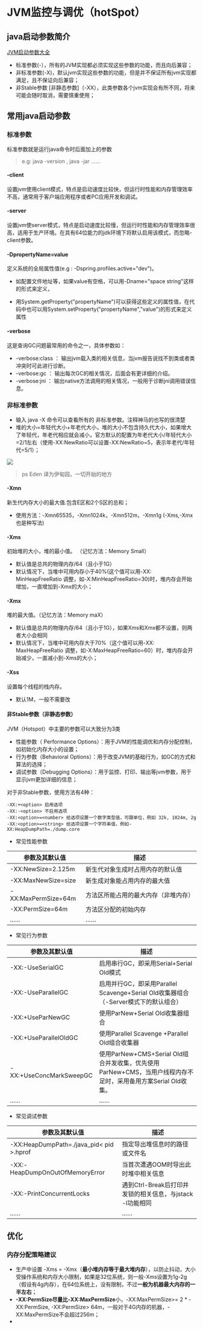 # JVM监控与调优（hotSpot）
## java启动参数简介
[JVM启动参数大全](http://www.blogjava.net/midstr/archive/2008/09/21/230265.html)
* 标准参数(-），所有的JVM实现都必须实现这些参数的功能，而且向后兼容；
* 非标准参数(-X)，默认jvm实现这些参数的功能，但是并不保证所有jvm实现都满足，且不保证向后兼容；
* 非Stable参数 [非静态参数]（-XX），此类参数各个jvm实现会有所不同，将来可能会随时取消，需要慎重使用；

## 常用java启动参数
### 标准参数
标准参数就是运行java命令时后面加上的参数
> e.g: java -version , java -jar  ……

#### -client 
 设置jvm使用client模式，特点是启动速度比较快，但运行时性能和内存管理效率不高，通常用于客户端应用程序或者PC应用开发和调试。

#### -server
 设置jvm使server模式，特点是启动速度比较慢，但运行时性能和内存管理效率很高，适用于生产环境。在具有64位能力的jdk环境下将默认启用该模式，而忽略-client参数。

#### -DpropertyName=value
定义系统的全局属性值(e.g : -Dspring.profiles.active="dev")。
- 如配置文件地址等，如果value有空格，可以用-Dname="space string"这样的形式来定义，

- 用System.getProperty("propertyName")可以获得这些定义的属性值，在代码中也可以用System.setProperty("propertyName","value")的形式来定义属性

#### -verbose 

这是查询GC问题最常用的命令之一，具体参数如：

* -verbose:class ：
 输出jvm载入类的相关信息，当jvm报告说找不到类或者类冲突时可此进行诊断。
* -verbose:gc ：
 输出每次GC的相关情况，后面会有更详细的介绍。
* -verbose:jni ：
 输出native方法调用的相关情况，一般用于诊断jni调用错误信息。

### 非标准参数

- 输入 java -X 命令可以查看所有的  非标准参数。注释神马的也写的很清楚
- 堆的大小=年轻代大小+年老代大小，堆的大小不包含持久代大小，如果增大了年轻代，年老代相应就会减小，官方默认的配置为年老代大小/年轻代大小=2/1左右（使用-XX:NewRatio可以设置-XX:NewRatio=5，表示年老代/年轻代=5/1）；

![](http://images.cnitblog.com/blog/406312/201312/31173615-f034059f20564bdebdb71e10a3e39d09.png)
> ps Eden 译为伊甸园，一切开始的地方



#### -Xmn
新生代内存大小的最大值.包含E区和2个S区的总和；
- 使用方法：-Xmn65535，-Xmn1024k，-Xmn512m，-Xmn1g (-Xms,-Xmx也是种写法)

#### -Xms
初始堆的大小，堆的最小值。 （记忆方法：Memory Small）
- 默认值是总共的物理内存/64（且小于1G）
- 默认情况下，当堆中可用内存小于40%(这个值可以用-XX: MinHeapFreeRatio 调整，如-X:MinHeapFreeRatio=30)时，堆内存会开始增加，一直增加到-Xmx的大小；

#### -Xmx 
堆的最大值。（记忆方法：Memory maX）
- 默认值是总共的物理内存/64（且小于1G），如果Xms和Xmx都不设置，则两者大小会相同
- 默认情况下，当堆中可用内存大于70%（这个值可以用-XX: MaxHeapFreeRatio 调整，如-X:MaxHeapFreeRatio=60）时，堆内存会开始减少，一直减小到-Xms的大小；

#### -Xss
设置每个线程的栈内存。
- 默认1M，一般不需要改

#### 非Stable参数（非静态参数）
JVM（Hotspot）中主要的参数可以大致分为3类
- 性能参数（ Performance Options）：用于JVM的性能调优和内存分配控制，如初始化内存大小的设置；
- 行为参数（Behavioral Options）：用于改变JVM的基础行为，如GC的方式和算法的选择；
- 调试参数（Debugging Options）：用于监控、打印、输出等jvm参数，用于显示jvm更加详细的信息；

对于非Stable参数，使用方法有4种：
```
-XX:+<option> 启用选项
-XX:-<option> 不启用选项
-XX:<option>=<number> 给选项设置一个数字类型值，可跟单位，例如 32k, 1024m, 2g
-XX:<option>=<string> 给选项设置一个字符串值，例如-XX:HeapDumpPath=./dump.core
```

- 常见性能参数

| 参数及其默认值 | 描述 |
|--|--|
| -XX:NewSize=2.125m|新生代对象生成时占用内存的默认值|
|-XX:MaxNewSize=size | 新生成对象能占用内存的最大值|
|-XX:MaxPermSize=64m|方法区所能占用的最大内存（非堆内存）|
|-XX:PermSize=64m|方法区分配的初始内存|
|……|……|

- 常见行为参数

| 参数及其默认值 |描述 |
|--|--|
|-XX:-UseSerialGC|启用串行GC，即采用Serial+Serial Old模式|
|-XX:-UseParallelGC|启用并行GC，即采用Parallel Scavenge+Serial Old收集器组合（-Server模式下的默认组合）|
|-XX:+UseParNewGC|使用ParNew+Serial Old收集器组合|
|-XX:+UseParallelOldGC|使用Parallel Scavenge +Parallel Old组合收集器|
|-XX:+UseConcMarkSweepGC|使用ParNew+CMS+Serial Old组合并发收集，优先使用ParNew+CMS，当用户线程内存不足时，采用备用方案Serial Old收集。|
|……|……|

- 常见调试参数

| 参数及其默认值 |描述 |
|--|--|
|-XX:HeapDumpPath=./java_pid< pid >.hprof|指定导出堆信息时的路径或文件名|
|-XX:-HeapDumpOnOutOfMemoryError|当首次遭遇OOM时导出此时堆中相关信息|
|-XX:-PrintConcurrentLocks|遇到Ctrl-Break后打印并发锁的相关信息，与jstack -l功能相同|
|……|……|

## 优化
### 内存分配策略建议
- 生产中设置 -Xms = -Xmx（**最小堆内存等于最大堆内存**），以防止抖动，大小受操作系统和内存大小限制，如果是32位系统，则一般-Xms设置为1g-2g（假设有4g内存），在64位系统上，没有限制，不过**一般为机器最大内存的一半左右**；
- **-XX:PermSize尽量比-XX:MaxPermSize**小，-XX:MaxPermSize>= 2 * -XX:PermSize, -XX:PermSize> 64m，一般对于4G内存的机器，-XX:MaxPermSize不会超过256m；
- 


	










